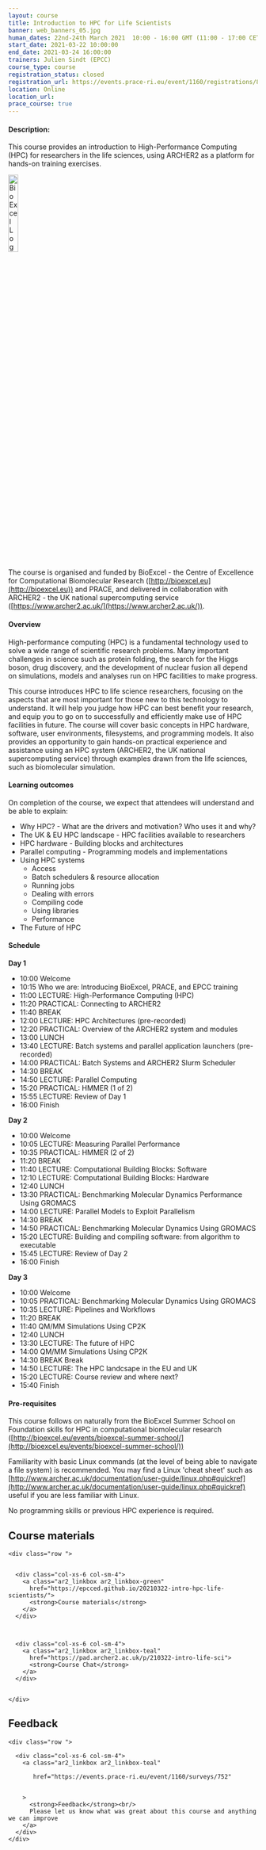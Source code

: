 ```yaml
---
layout: course
title: Introduction to HPC for Life Scientists
banner: web_banners_05.jpg 
human_dates: 22nd-24th March 2021  10:00 - 16:00 GMT (11:00 - 17:00 CET)
start_date: 2021-03-22 10:00:00
end_date: 2021-03-24 16:00:00
trainers: Julien Sindt (EPCC)
course_type: course
registration_status: closed
registration_url: https://events.prace-ri.eu/event/1160/registrations/839/
location: Online
location_url:
prace_course: true
---
```




#### Description:


This course provides an introduction to High-Performance Computing (HPC) for researchers in the life sciences, using ARCHER2 as a platform for hands-on training exercises.


<div><img src="../../img/bioexcel_logo.png" alt="BioExcel Logo" width="20%" /></div>

The course is organised and funded by BioExcel - the Centre of Excellence for Computational Biomolecular Research ([http://bioexcel.eu](http://bioexcel.eu)) and PRACE, and delivered in collaboration with ARCHER2 - the UK national supercomputing service ([https://www.archer2.ac.uk/](https://www.archer2.ac.uk/)).

#### Overview

High-performance computing (HPC) is a fundamental technology used to solve a wide range of scientific research problems. Many important challenges in science such as protein folding, the search for the Higgs boson, drug discovery, and the development of nuclear fusion all depend on simulations, models and analyses run on HPC facilities to make progress.
 
This course introduces HPC to life science researchers, focusing on the aspects that are most important for those new to this technology to understand. It will help you judge how HPC can best benefit your research, and equip you to go on to successfully and efficiently make use of HPC facilities in future. The course will cover basic concepts in HPC hardware, software, user environments, filesystems, and programming models. It also provides an opportunity to gain hands-on practical experience and assistance using an HPC system (ARCHER2, the UK national supercomputing service) through examples drawn from the life sciences, such as biomolecular simulation.

#### Learning outcomes

On completion of the course, we expect that attendees will understand and be able to explain:
 
- Why HPC? - What are the drivers and motivation? Who uses it and why?
- The UK & EU HPC landscape - HPC facilities available to researchers
- HPC hardware - Building blocks and architectures
- Parallel computing - Programming models and implementations
- Using HPC systems
    - Access
    - Batch schedulers & resource allocation
    - Running jobs
    - Dealing with errors
    - Compiling code
    - Using libraries
    - Performance
- The Future of HPC


#### Schedule

**Day 1**
- 10:00 	Welcome 
- 10:15 	Who we are: Introducing BioExcel, PRACE, and EPCC training
- 11:00 	LECTURE: High-Performance Computing (HPC)
- 11:20 	PRACTICAL: Connecting to ARCHER2
- 11:40 	BREAK
- 12:00 	LECTURE: HPC Architectures (pre-recorded)
- 12:20 	PRACTICAL: Overview of the ARCHER2 system and modules
- 13:00 	LUNCH
- 13:40 	LECTURE: Batch systems and parallel application launchers (pre-recorded)
- 14:00 	PRACTICAL: Batch Systems and ARCHER2 Slurm Scheduler
- 14:30 	BREAK
- 14:50 	LECTURE: Parallel Computing
- 15:20 	PRACTICAL: HMMER (1 of 2) 	
- 15:55 	LECTURE: Review of Day 1 	
- 16:00 	Finish

**Day 2**
- 10:00 	Welcome
- 10:05 	LECTURE: Measuring Parallel Performance
- 10:35 	PRACTICAL: HMMER (2 of 2) 	
- 11:20 	BREAK
- 11:40 	LECTURE: Computational Building Blocks: Software
- 12:10 	LECTURE: Computational Building Blocks: Hardware
- 12:40 	LUNCH
- 13:30 	PRACTICAL: Benchmarking Molecular Dynamics Performance Using GROMACS
- 14:00 	LECTURE: Parallel Models to Exploit Parallelism
- 14:30 	BREAK
- 14:50 	PRACTICAL: Benchmarking Molecular Dynamics Using GROMACS
- 15:20 	LECTURE: Building and compiling software: from algorithm to executable
- 15:45 	LECTURE: Review of Day 2 	
- 16:00 	Finish 	

**Day 3**
- 10:00 	Welcome
- 10:05 	PRACTICAL: Benchmarking Molecular Dynamics Using GROMACS
- 10:35 	LECTURE: Pipelines and Workflows
- 11:20 	BREAK
- 11:40 	QM/MM Simulations Using CP2K
- 12:40 	LUNCH
- 13:30 	LECTURE: The future of HPC
- 14:00 	QM/MM Simulations Using CP2K
- 14:30 	BREAK 	Break
- 14:50 	LECTURE: The HPC landcsape in the EU and UK
- 15:20 	LECTURE: Course review and where next?
- 15:40 	Finish


#### Pre-requisites

This course follows on naturally from the BioExcel Summer School on Foundation skills for HPC in computational biomolecular research ([http://bioexcel.eu/events/bioexcel-summer-school/](http://bioexcel.eu/events/bioexcel-summer-school/))

Familiarity with basic Linux commands (at the level of being able to navigate a file system) is recommended. You may find a Linux 'cheat sheet' such as [http://www.archer.ac.uk/documentation/user-guide/linux.php#quickref](http://www.archer.ac.uk/documentation/user-guide/linux.php#quickref) useful if you are less familiar with Linux.

No programming skills or previous HPC experience is required.


<section id="service">



<h2><a name="materials">Course materials</a></h2>



    <div class="row ">	

		
      <div class="col-xs-6 col-sm-4">
        <a class="ar2_linkbox ar2_linkbox-green" 
          href="https://epcced.github.io/20210322-intro-hpc-life-scientists/">
          <strong>Course materials</strong>         
        </a>
      </div>


 
      <div class="col-xs-6 col-sm-4">
        <a class="ar2_linkbox ar2_linkbox-teal" 
          href="https://pad.archer2.ac.uk/p/210322-intro-life-sci">
          <strong>Course Chat</strong>       
        </a>
      </div>
		

 	</div>
		
		
					


<!-- 		
<h2><a name="videos">Videos</a></h2>

<h3>Session 1</h3>

<div>
	<iframe title="Video" width="560" height="315" src="https://www.youtube.com/embed/xxxxxxxxxxx" frameborder="0" allow="accelerometer; autoplay; encrypted-media; gyroscope; picture-in-picture" allowfullscreen></iframe>
</div>

 -->






<h2><a name="feedback">Feedback</a></h2>


    <div class="row ">	

      <div class="col-xs-6 col-sm-4">
        <a class="ar2_linkbox ar2_linkbox-teal" 

           href="https://events.prace-ri.eu/event/1160/surveys/752" 


		>
          <strong>Feedback</strong><br/>
          Please let us know what was great about this course and anything we can improve
        </a>
      </div>
    </div>
		
	

 
</section>


